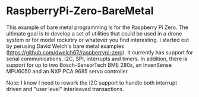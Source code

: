 # RaspberryPi-Zero-BareMetal

This example of bare metal programming is for the Raspberry Pi Zero.  The ultimate goal is to develop a set of utilities that could be used in a drone system or for model rocketry or whatever you find interesting.  I started out by perusing David Welch's bare metal examples (https://github.com/dwelch67/raspberrypi-zero).  It currently has support for serial communications, I2C, SPI, interrupts and timers.  In addition, there is support for up to two Bosch-SensorTech BME 280s, an InvenSense MPU6050 and an NXP PCA 9685 servo controller.

Note:  I know I need to rework the I2C support to handle both interrupt driven and "user level" interleaved transactions.
